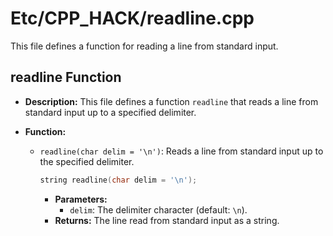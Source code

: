 # Etc/CPP_HACK/readline.cpp

This file defines a function for reading a line from standard input.

## readline Function

*   **Description:** This file defines a function `readline` that reads a line from standard input up to a specified delimiter.

*   **Function:**
    *   `readline(char delim = '\n')`: Reads a line from standard input up to the specified delimiter.
        ```cpp
        string readline(char delim = '\n');
        ```
        *   **Parameters:**
            *   `delim`: The delimiter character (default: `\n`).
        *   **Returns:** The line read from standard input as a string.